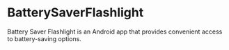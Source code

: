 BatterySaverFlashlight
======================

Battery Saver Flashlight is an Android app that provides convenient access to battery-saving options.